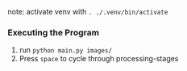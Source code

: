 note: activate venv with `. ./.venv/bin/activate`

### Executing the Program
1. run `python main.py images/`
2. Press `space` to cycle through processing-stages
